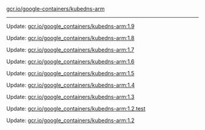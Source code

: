 [gcr.io/google-containers/kubedns-arm](https://hub.docker.com/r/cruse/kubedns-arm/tags/) 

----
Update: [gcr.io/google_containers/kubedns-arm:1.9](https://hub.docker.com/r/cruse/kubedns-arm/tags/)

Update: [gcr.io/google_containers/kubedns-arm:1.8](https://hub.docker.com/r/cruse/kubedns-arm/tags/)

Update: [gcr.io/google_containers/kubedns-arm:1.7](https://hub.docker.com/r/cruse/kubedns-arm/tags/)

Update: [gcr.io/google_containers/kubedns-arm:1.6](https://hub.docker.com/r/cruse/kubedns-arm/tags/)

Update: [gcr.io/google_containers/kubedns-arm:1.5](https://hub.docker.com/r/cruse/kubedns-arm/tags/)

Update: [gcr.io/google_containers/kubedns-arm:1.4](https://hub.docker.com/r/cruse/kubedns-arm/tags/)

Update: [gcr.io/google_containers/kubedns-arm:1.3](https://hub.docker.com/r/cruse/kubedns-arm/tags/)

Update: [gcr.io/google_containers/kubedns-arm:1.2.test](https://hub.docker.com/r/cruse/kubedns-arm/tags/)

Update: [gcr.io/google_containers/kubedns-arm:1.2](https://hub.docker.com/r/cruse/kubedns-arm/tags/)

